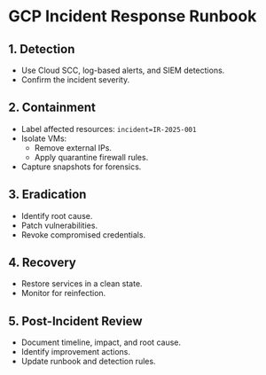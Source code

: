 # GCP Incident Response Runbook

## 1. Detection
- Use Cloud SCC, log-based alerts, and SIEM detections.
- Confirm the incident severity.

## 2. Containment
- Label affected resources: `incident=IR-2025-001`
- Isolate VMs:
  - Remove external IPs.
  - Apply quarantine firewall rules.
- Capture snapshots for forensics.

## 3. Eradication
- Identify root cause.
- Patch vulnerabilities.
- Revoke compromised credentials.

## 4. Recovery
- Restore services in a clean state.
- Monitor for reinfection.

## 5. Post-Incident Review
- Document timeline, impact, and root cause.
- Identify improvement actions.
- Update runbook and detection rules.
